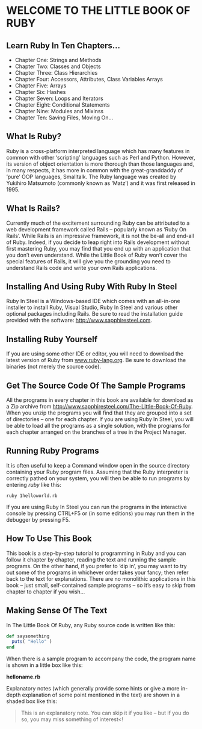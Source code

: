 # WELCOME TO THE LITTLE BOOK OF RUBY

## Learn Ruby In Ten Chapters...

* Chapter One: Strings and Methods
* Chapter Two: Classes and Objects
* Chapter Three: Class Hierarchies
* Chapter Four: Accessors, Attributes, Class Variables Arrays
* Chapter Five: Arrays
* Chapter Six: Hashes
* Chapter Seven: Loops and Iterators
* Chapter Eight: Conditional Statements
* Chapter Nine: Modules and Mixinss
* Chapter Ten: Saving Files, Moving On…

## What Is Ruby?

Ruby is a cross-platform interpreted language which has many features in common with other ‘scripting’ languages such as Perl and Python. However, its version of object orientation is more thorough than those languages and, in many respects, it has more in common with the great-granddaddy of ‘pure’ OOP languages, Smalltalk. The Ruby language was created by Yukihiro Matsumoto (commonly known as ‘Matz’) and it was first released in 1995.

## What Is Rails?

Currently much of the excitement surrounding Ruby can be attributed to a web development framework called Rails – popularly known as ‘Ruby On Rails’. While Rails is an impressive framework, it is not the be-all and end-all of Ruby. Indeed, if you decide to leap right into Rails development without first mastering Ruby, you may find that you end up with an application that you don’t even understand. While the Little Book of Ruby won’t cover the special features of Rails, it will give you the grounding you need to understand Rails code and write your own Rails applications.

## Installing And Using Ruby With Ruby In Steel

Ruby In Steel is a Windows-based IDE which comes with an all-in-one installer to install Ruby, Visual Studio, Ruby In Steel and various other optional packages including Rails. Be sure to read the installation guide provided with the software: http://www.sapphiresteel.com.

## Installing Ruby Yourself

If you are using some other IDE or editor, you will need to download the latest version of Ruby from www.ruby-lang.org. Be sure to download the binaries (not merely the source code).

## Get The Source Code Of The Sample Programs

All the programs in every chapter in this book are available for download as a Zip archive from http://www.sapphiresteel.com/The-Little-Book-Of-Ruby. When you unzip the programs you will find that they are grouped into a set of directories – one for each chapter. If you are using Ruby In Steel, you will be able to load all the programs as a single solution, with the programs for each chapter arranged on the branches of a tree in the Project Manager.

## Running Ruby Programs

It is often useful to keep a Command window open in the source directory containing your Ruby program files. Assuming that the Ruby interpreter is correctly pathed on your system, you will then be able to run programs by entering _ruby <program name>_ like this:

```roby
ruby 1helloworld.rb
```

If you are using Ruby In Steel you can run the programs in the interactive console by pressing CTRL+F5 or (in some editions) you may run them in the debugger by pressing F5.

## How To Use This Book

This book is a step-by-step tutorial to programming in Ruby and you can follow it chapter by chapter, reading the text and running the sample programs. On the other hand, if you prefer to ‘dip in’, you may want to try out some of the programs in whichever order takes your fancy; then refer back to the text for explanations. There are no monolithic applications in this book – just small, self-contained sample programs – so it’s easy to skip from chapter to chapter if you wish…

## Making Sense Of The Text

In The Little Book Of Ruby, any Ruby source code is written like this:

```ruby
def saysomething
  puts( "Hello" )
end
```

When there is a sample program to accompany the code, the program name is
shown in a little box like this:

**helloname.rb**

Explanatory notes (which generally provide some hints or give a more in- depth explanation of some point mentioned in the text) are shown in a shaded box like this:

> This is an explanatory note. You can skip it if you like – but if you do so, you may miss something of interest<!
